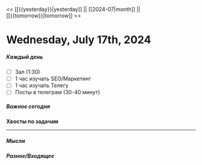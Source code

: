 << [[{{yesterday}}|yesterday]] || [[2024-07|month]] || [[{{tomorrow}}|tomorrow]] >>

# Wednesday, July 17th, 2024

##### Каждый день
- [ ] Зал (1:30)
- [ ] 1 час изучать SEO/Маркетинг
- [ ] 1 час изучать Телегу
- [ ] Посты в телеграм  (30-40 минут)
##### Важное сегодня
**Хвосты по задачам**

---

##### Мысли

##### Разное/Входящее
